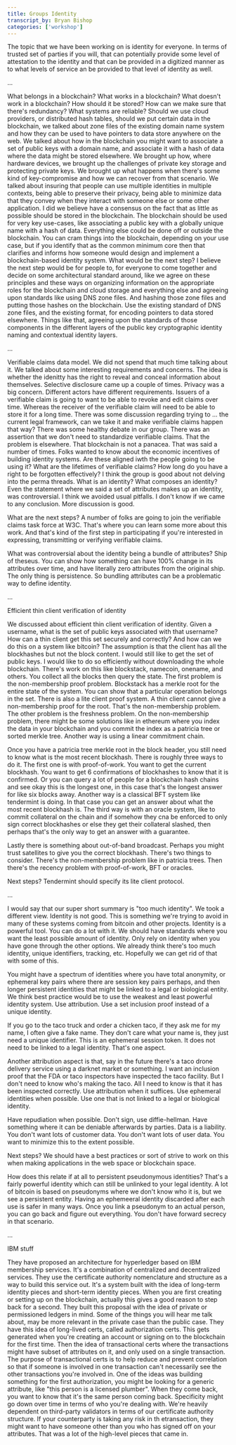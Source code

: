 ```yaml
---
title: Groups Identity
transcript_by: Bryan Bishop
categories: ['workshop']
---
```



The topic that we have been working on is identity for everyone. In terms of trusted set of parties if you will, that can potentially provide some level of attestation to the identity and that can be provided in a digitized manner as to what levels of service an be provided to that level of identity as well.

...

What belongs in a blockchain? What works in a blockchain? What doesn't work in a blockchain? How should it be stored? How can we make sure that there's redundancy? What systems are reliable? Should we use cloud providers, or distributed hash tables,  should we put certain data in the blockchain, we talked about zone files of the existing domain name system and how they can be used to have pointers to data store anywhere on the web. We talked about how in the blockchain you might want to associate a set of public keys with a domain name, and associate it with a hash of data where the data might be stored elsewhere. We brought up how, where hardware devices, we brought up the challenges of private key storage and protecting private keys. We brought up what happens when there's some kind of key-compromise and how we can recover from that scenario. We talked about insuring that people can use multiple identities in multiple contexts, being able to preserve their privacy, being able to minimize data that they convey when they interact with someone else or some other application. I did we believe have a consensus on the fact that as little as possible should be stored in the blockchain. The blockchain should be used for very key use-cases, like associating a public key with a globally unique name with a hash of data. Everything else could be done off or outside the blockchain. You can cram things into the blockchain, depending on your use case, but if you identify that as the common minimum core then that clarifies and informs how someone would design and implement a blockchain-based identity system. What would be the next step? I believe the next step would be for people to, for everyone to come together and decide on some architectural standard around, like we agree on these principles and these ways on organizing information on the appropriate roles for the blockchain and cloud storage and everything else and agreeing upon standards like using DNS zone files. And hashing those zone files and putting those hashes on the blockchain. Use the existing standard of DNS zone files, and the existing format, for encoding pointers to data stored elsewhere. Things like that, agreeing upon the standards of those components in the different layers of the public key cryptographic identity naming and contextual identity layers.

...

Verifiable claims data model. We did not spend that much time talking about it. We talked about some interesting requirements and concerns. The idea is whether the idenitty has the right to reveal and conceal information about themselves. Selective disclosure came up a couple of times. Privacy was a big concern. Different actors have different requirements. Issuers of a verifiable claim is going to want to be able to revoke and edit claims over time. Whereas the receiver of the verifiable claim will need to be able to store it for a long time. There was some discussion regarding trying to ... the current legal framework, can we take it and make verifiable claims happen that way? There was some healthy debate in our group. There was an assertion that we don't need to standardize verifiable claims. That the problem is elsewhere. That blockchain is not a panacea. That was said a number of times. Folks wanted to know about the economic incentives of building identity systems. Are these aligned iwth the people going to be using it? What are the lifetimes of verifiable claims? How long do you have a right to be forgotten effectively? I think the group is good about not delving into the perma threads. What is an identity? What composes an identity? Even the statement where we said a set of attributes makes up an identity, was controversial. I think we avoided usual pitfalls. I don't know if we came to any conclusion. More discussion is good.

What are the next steps? A number of folks are going to join the verifiable claims task force at W3C. That's where you can learn some more about this work. And that's kind of the first step in participating if you're interested in expressing, transmitting or verifying verifiable claims.

What was controversial about the identity being a bundle of attributes? Ship of theseus. You can show how something can have 100% change in its attributes over time, and have literally zero attributes from the original ship. The only thing is persistence. So bundling attributes can be a problematic way to define identity.

...

Efficient thin client verification of identity

We discussed about efficient thin client verification of identity. Given a username, what is the set of public keys associated with that username? How can a thin client get this set securely and correctly? And how can we do this on a system like bitcoin? The assumption is that the client has all the blockhashes but not the block content. I would still like to get the set of public keys. I would like to do so efficiently without downloading the whole blockchain. There's work on this like blockstack, namecoin, onename, and others. You collect all the blocks then query the state. The first problem is the non-membership proof problem. Blockstack has a merkle root for the entire state of the system. You can show that a particular operation belongs in the set. There is also a lite client proof system. A thin client cannot give a non-membership proof for the root. That's the non-membership problem. The other problem is the freshness problem. On the non-membership problem, there might be some solutions like in ethereum where you index the data in your blockchain and you commit the index as a patricia tree or sorted merkle tree. Another way is using a linear commitment chain.

Once you have a patricia tree merkle root in the block header, you still need to know what is the most recent blockhash. There is roughly three ways to do it. The first one is with proof-of-work. You want to get the current blockhash. You want to get 6 confirmations of blockhashes to know that it is confirmed. Or you can query a lot of people for a blockchain hash chains and see okay this is the longest one, in this case that's the longest answer for like six blocks away. Another way is a classical BFT system like tendermint is doing. In that case you can get an answer about what the most recent blockhash is. The third way is with an oracle system, like to commit collateral on the chain and if somehow they cna be enforced to only sign correct blockhashes or else they get their collateral slashed, then perhaps that's the only way to get an answer with a guarantee.

Lastly there is something about out-of-band broadcast. Perhaps you might trust satellites to give you the correct blockhash. There's two things to consider. There's the non-membership problem like in patricia trees. Then there's the recency problem with proof-of-work, BFT or oracles.

Next steps? Tendermint should specify its lite client protocol.

...

I would say that our super short summary is "too much identity". We took a different view. Identity is not good. This is something we're trying to avoid in many of these systems coming from bitcoin and other projects. Identity is a powerful tool. You can do a lot with it. We should have standards where you want the least possible amount of identity. Only rely on identity when you have gone through the other options. We already think there's too much identity, unique identifiers, tracking, etc. Hopefully we can get rid of that with some of this.

You might have a spectrum of identities where you have total anonymity, or ephemeral key pairs where there are session key pairs perhaps, and then longer persistent identities that might be linked to a legal or biological entity. We think best practice would be to use the weakest and least powerful identity system. Use attribution. Use a set inclusion proof instead of a unique identity.

If you go to the taco truck and order a chicken taco, if they ask me for my name, I often give a fake name. They don't care what your name is, they just need a unique identifier. This is an ephemeral session token. It does not need to be linked to a legal identity. That's one aspect.

Another attribution aspect is that, say in the future there's a taco drone delivery service using a darknet market or something. I want an inclusion proof that the FDA or taco inspectors have inspected the taco facility. But I don't need to know who's making the taco. All I need to know is that it has been inspected correctly. Use attribution when it suffices. Use ephemeral identities when possible. Use one that is not linked to a legal or biological identity.

Have repudiation when possible. Don't sign, use diffie-hellman. Have something where it can be deniable afterwards by parties. Data is a liability. You don't want lots of customer data. You don't want lots of user data. You want to minimize this to the extent possible.

Next steps? We should have a best practices or sort of strive to work on this when making applications in the web space or blockchain space.

How does this relate if at all to persistent pseudonymous identities? That's a fairly powerful identity which can still be unlinked to your legal identity. A lot of bitcoin is based on pseudonyms where we don't know who it is, but we see a persistent entity. Having an ephemeeral identity discarded after each use is safer in many ways. Once you link a pseudonym to an actual person, you can go back and figure out everything. You don't have forward secrecy in that scenario.

...

IBM stuff

They have proposed an architecture for hyperledger based on IBM membership services. It's a combination of centralized and decentralized services. They use the certificate authority nomenclature and structure as a way to build this service out. It's a system built with the idea of long-term identity pieces and short-term identity pieces. When you are first creating or setting up on the blockchain, actually this gives a good reason to step back for a second. They built this proposal with the idea of private or permissioned ledgers in mind. Some of the things you will hear me talk about, may be more relevant in the private case than the public case. They have this idea of long-lived certs, called authorization certs. This gets generated when you're creating an account or signing on to the blockchain for the first time. Then the idea of transactional certs where the transactions might have subset of attributes on it, and only used on a single transaction. The purpose of transactional certs is to help reduce and prevent correlation so that if someone is involved in one transaction can't necessarily see the other transactions you're involved in. One of the ideas was building something for the first authorization, you might be looking for a generic attribute, like "this person is a licensed plumber". When they come back, you want to know that it's the same person coming back. Specificity might go down over time in terms of who you're dealing with. We're heavily dependent on third-party validators in terms of our certificate authority structure. If your counterparty is taking any risk in th etransaction, they might want to have someone other than you who has signed off on your attributes. That was a lot of the high-level pieces that came in.
